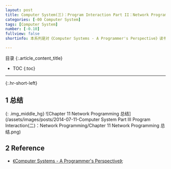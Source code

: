 ```yaml
---
layout: post
title: Computer System(三)：Program Interaction Part II：Network Programming
categories: [-00 Computer System]
tags: [Computer System]
number: [-0.10]
fullview: false
shortinfo: 本系列是对《Computer Systems - A Programmer's Perspective》读书总结，作为计算机科学其他课程的基础。本文是第2篇笔记-《Network Programming》。

---
```

目录
{:.article_content_title}


* TOC
{:toc}

---
{:.hr-short-left}

## 1 总结 ##

{: .img_middle_hg}
![Chapter 11 Network Programming 总结](/assets/images/posts/2014-07-11-Computer System Part III Program Interaction(二)：Network Programming/Chapter 11 Network Programming 总结.png)


## 2 Reference ##

- [《Computer Systems - A Programmer's Perspective》](https://www.amazon.com/Computer-Systems-Programmers-Perspective-2nd/dp/0136108040);






